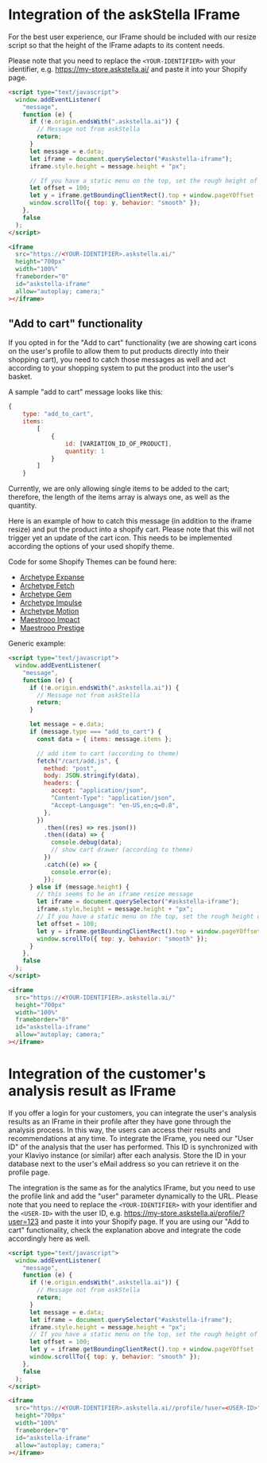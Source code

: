 # Integration of the askStella IFrame

For the best user experience, our IFrame should be included with our resize script so that the height of the IFrame adapts to its content needs.

Please note that you need to replace the `<YOUR-IDENTIFIER>` with your identifier, e.g. https://my-store.askstella.ai/ and paste it into your Shopify page.

```html
<script type="text/javascript">
  window.addEventListener(
    "message",
    function (e) {
      if (!e.origin.endsWith(".askstella.ai")) {
        // Message not from askStella
        return;
      }
      let message = e.data;
      let iframe = document.querySelector("#askstella-iframe");
      iframe.style.height = message.height + "px";

      // If you have a static menu on the top, set the rough height of it here to makes sure the iframe is not hidden behind it
      let offset = 100;
      let y = iframe.getBoundingClientRect().top + window.pageYOffset - offset;
      window.scrollTo({ top: y, behavior: "smooth" });
    },
    false
  );
</script>

<iframe
  src="https://<YOUR-IDENTIFIER>.askstella.ai/"
  height="700px"
  width="100%"
  frameborder="0"
  id="askstella-iframe"
  allow="autoplay; camera;"
></iframe>
```

## "Add to cart" functionality

If you opted in for the "Add to cart" functionality (we are showing cart icons on the user's profile to allow them to put products directly into their shopping cart), you need to catch those messages as well and act according to your shopping system to put the product into the user's basket.

A sample "add to cart" message looks like this:

```js
{
    type: "add_to_cart",
    items:
        [
            {
                id: [VARIATION_ID_OF_PRODUCT],
                quantity: 1
            }
        ]
    }
```

Currently, we are only allowing single items to be added to the cart; therefore, the length of the items array is always one, as well as the quantity.

Here is an example of how to catch this message (in addition to the iframe resize) and put the product into a shopify cart. Please note that this will not trigger yet an update of the cart icon. This needs to be implemented according the options of your used shopify theme.

Code for some Shopify Themes can be found here:

- [Archetype Expanse](Shopify%20Themes/Archetype%20Expanse/README.md)
- [Archetype Fetch](Shopify%20Themes/Archetype%20Fetch/README.md)
- [Archetype Gem](Shopify%20Themes/Archetype%20Gem/README.md)
- [Archetype Impulse](Shopify%20Themes/Archetype%20Impulse/README.md)
- [Archetype Motion](Shopify%20Themes/Archetype%20Motion/README.md)
- [Maestrooo Impact](Shopify%20Themes/Maestrooo%20Impact/README.md)
- [Maestrooo Prestige](Shopify%20Themes/Maestrooo%20Prestige/README.md)

Generic example:

```html
<script type="text/javascript">
  window.addEventListener(
    "message",
    function (e) {
      if (!e.origin.endsWith(".askstella.ai")) {
        // Message not from askStella
        return;
      }

      let message = e.data;
      if (message.type === "add_to_cart") {
        const data = { items: message.items };

        // add item to cart (according to theme)
        fetch("/cart/add.js", {
          method: "post",
          body: JSON.stringify(data),
          headers: {
            accept: "application/json",
            "Content-Type": "application/json",
            "Accept-Language": "en-US,en;q=0.8",
          },
        })
          .then((res) => res.json())
          .then((data) => {
            console.debug(data);
            // show cart drawer (according to theme)
          })
          .catch((e) => {
            console.error(e);
          });
      } else if (message.height) {
        // this seems to be an iframe resize message
        let iframe = document.querySelector("#askstella-iframe");
        iframe.style.height = message.height + "px";
        // If you have a static menu on the top, set the rough height of it here to makes sure the iframe is not hidden behind it
        let offset = 100;
        let y = iframe.getBoundingClientRect().top + window.pageYOffset - offset;
        window.scrollTo({ top: y, behavior: "smooth" });
      }
    },
    false
  );
</script>

<iframe
  src="https://<YOUR-IDENTIFIER>.askstella.ai/"
  height="700px"
  width="100%"
  frameborder="0"
  id="askstella-iframe"
  allow="autoplay; camera;"
></iframe>
```

# Integration of the customer's analysis result as IFrame

If you offer a login for your customers, you can integrate the user's analysis results as an IFrame in their profile after they have gone through the analysis process. In this way, the users can access their results and recommendations at any time. To integrate the IFrame, you need our "User ID" of the analysis that the user has performed. This ID is synchronized with your Klaviyo instance (or similar) after each analysis. Store the ID in your database next to the user's eMail address so you can retrieve it on the profile page.

The integration is the same as for the analytics IFrame, but you need to use the profile link and add the "user" parameter dynamically to the URL. Please note that you need to replace the `<YOUR-IDENTIFIER>` with your identifier and the `<USER-ID>` with the user ID, e.g. https://my-store.askstella.ai/profile/?user=123 and paste it into your Shopify page. If you are using our "Add to cart" functionality, check the explanation above and integrate the code accordingly here as well.

```html
<script type="text/javascript">
  window.addEventListener(
    "message",
    function (e) {
      if (!e.origin.endsWith(".askstella.ai")) {
        // Message not from askStella
        return;
      }
      let message = e.data;
      let iframe = document.querySelector("#askstella-iframe");
      iframe.style.height = message.height + "px";
      // If you have a static menu on the top, set the rough height of it here to makes sure the iframe is not hidden behind it
      let offset = 100;
      let y = iframe.getBoundingClientRect().top + window.pageYOffset - offset;
      window.scrollTo({ top: y, behavior: "smooth" });
    },
    false
  );
</script>

<iframe
  src="https://<YOUR-IDENTIFIER>.askstella.ai//profile/?user=<USER-ID>"
  height="700px"
  width="100%"
  frameborder="0"
  id="askstella-iframe"
  allow="autoplay; camera;"
></iframe>
```
